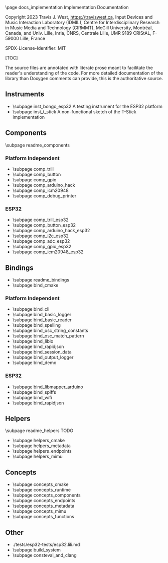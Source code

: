 \page docs_implementation Implementation Documentation

Copyright 2023 Travis J. West, https://traviswest.ca, Input Devices and Music
Interaction Laboratory (IDMIL), Centre for Interdisciplinary Research in Music
Media and Technology (CIRMMT), McGill University, Montréal, Canada, and Univ.
Lille, Inria, CNRS, Centrale Lille, UMR 9189 CRIStAL, F-59000 Lille, France

SPDX-License-Identifier: MIT

[TOC]

The source files are annotated with literate prose meant to facilitate the
reader's understanding of the code. For more detailed documentation of the
library than Doxygen comments can provide, this is the authoritative source.

## Instruments

- \subpage inst_bongo_esp32 A testing instrument for the ESP32 platform
- \subpage inst_t_stick A non-functional sketch of the T-Stick implementation

## Components

\subpage readme_components

### Platform Independent

- \subpage comp_trill
- \subpage comp_button
- \subpage comp_gpio
- \subpage comp_arduino_hack
- \subpage comp_icm20948
- \subpage comp_debug_printer

### ESP32

- \subpage comp_trill_esp32
- \subpage comp_button_esp32
- \subpage comp_arduino_hack_esp32
- \subpage comp_i2c_esp32
- \subpage comp_adc_esp32
- \subpage comp_gpio_esp32
- \subpage comp_icm20948_esp32

## Bindings

- \subpage readme_bindings
- \subpage bind_cmake

### Platform Independent

- \subpage bind_cli
- \subpage bind_basic_logger
- \subpage bind_basic_reader
- \subpage bind_spelling
- \subpage bind_osc_string_constants
- \subpage bind_osc_match_pattern
- \subpage bind_liblo
- \subpage bind_rapidjson
- \subpage bind_session_data
- \subpage bind_output_logger
- \subpage bind_demo

### ESP32

- \subpage bind_libmapper_arduino
- \subpage bind_spiffs
- \subpage bind_wifi
- \subpage bind_rapidjson

## Helpers

\subpage readme_helpers TODO

- \subpage helpers_cmake
- \subpage helpers_metadata
- \subpage helpers_endpoints
- \subpage helpers_mimu

## Concepts

- \subpage concepts_cmake
- \subpage concepts_runtime
- \subpage concepts_components
- \subpage concepts_endpoints
- \subpage concepts_metadata
- \subpage concepts_mimu
- \subpage concepts_functions

## Other

- ./tests/esp32-tests/esp32.lili.md
- \subpage build_system
- \subpage consteval_and_clang

